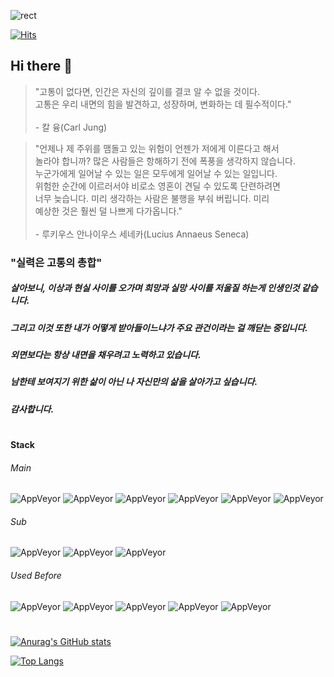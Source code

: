 ![rect](https://capsule-render.vercel.app/api?type=rect&color=gradient&text=%20%20Hello%20World!%20%20&fontAlign=50&fontSize=30&textBg=true&animation=fadeIn)

[![Hits](https://hits.seeyoufarm.com/api/count/incr/badge.svg?url=https%3A%2F%2Fgithub.com%2FLipCoder&count_bg=%2379C83D&title_bg=%23555555&icon=&icon_color=%23E7E7E7&title=hits&edge_flat=false)](https://hits.seeyoufarm.com)  
## Hi there 👋

>
> "고통이 없다면, 인간은 자신의 깊이를 결코 알 수 없을 것이다.<br>
>  고통은 우리 내면의 힘을 발견하고, 성장하며, 변화하는 데 필수적이다."
> <br><br>
>  \- 칼 융(Carl Jung)
>


>
> "언제나 제 주위를 맴돌고 있는 위험이 언젠가 저에게 이른다고 해서<br>
>  놀라야 합니까? 많은 사람들은 항해하기 전에 폭풍을 생각하지 않습니다.<br>
>  누군가에게 일어날 수 있는 일은 모두에게 일어날 수 있는 일입니다.<br>
>  위험한 순간에 이르러서야 비로소 영혼이 견딜 수 있도록 단련하려면<br>
>  너무 늦습니다. 미리 생각하는 사람은 불행을 부숴 버립니다. 미리<br>
>  예상한 것은 훨씬 덜 나쁘게 다가옵니다."
> <br><br>
>  \- 루키우스 안나이우스 세네카(Lucius Annaeus Seneca)
>

### "실력은 고통의 총합"

##### 살아보니, 이상과 현실 사이를 오가며 희망과 실망 사이를 저울질 하는게 인생인것 같습니다.
##### 그리고 이것 또한 내가 어떻게 받아들이느냐가 주요 관건이라는 걸 깨닫는 중입니다.
##### 외면보다는 항상 내면을 채우려고 노력하고 있습니다.

##### 남한테 보여지기 위한 삶이 아닌 나 자신만의 삶을 살아가고 싶습니다. 
##### 감사합니다.

#
#### Stack  

###### Main 
![AppVeyor](https://img.shields.io/static/v1?label=&message=Java&color=blue) ![AppVeyor](https://img.shields.io/static/v1?label=&message=Spring&color=green) ![AppVeyor](https://img.shields.io/static/v1?label=&message=MariaDB&color=red) ![AppVeyor](https://img.shields.io/static/v1?label=&message=Linux&color=yellow) ![AppVeyor](https://img.shields.io/static/v1?label=&message=AWS&color=yellow) ![AppVeyor](https://img.shields.io/static/v1?label=&message=Jenkins&color=yellow)
###### Sub
![AppVeyor](https://img.shields.io/static/v1?label=&message=JavaScript&color=blue) ![AppVeyor](https://img.shields.io/static/v1?label=&message=Vue.js&color=green) ![AppVeyor](https://img.shields.io/static/v1?label=&message=Node.js&color=green)
###### Used Before  
![AppVeyor](https://img.shields.io/static/v1?label=&message=C&color=grey) ![AppVeyor](https://img.shields.io/static/v1?label=&message=C%2B%2B&color=blue) ![AppVeyor](https://img.shields.io/static/v1?label=&message=DirectX9&color=black) ![AppVeyor](https://img.shields.io/static/v1?label=&message=DirectX11&color=black) ![AppVeyor](https://img.shields.io/static/v1?label=&message=Unreal%20Engine&color=blueviolet) 
#
               

[![Anurag's GitHub stats](https://github-readme-stats.vercel.app/api?username=NoPainNoLife&show_icons=true&theme=cobalt)](https://github.com/anuraghazra/github-readme-stats)

[![Top Langs](https://github-readme-stats.vercel.app/api/top-langs/?username=NoPainNoLife)](https://github.com/anuraghazra/github-readme-stats)
